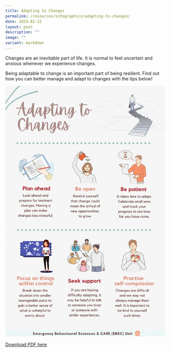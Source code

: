```yaml
---
title: Adapting to Changes
permalink: /resources/infographics/adapting-to-changes/
date: 2023-02-22
layout: post
description: ""
image: ""
variant: markdown
---
```

Changes are an inevitable part of life. It is normal to feel uncertain and anxious whenever we experience changes. 

Being adaptable to change is an important part of being resilient. Find out how you can better manage and adapt to changes with the tips below!

![](/images/adapting%20to%20changes%20infographic.png)

[Download PDF here](/files/adapting%20to%20changes%20.pdf)